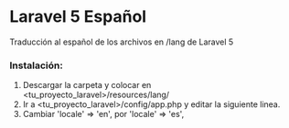 Laravel 5 Español
===========================
Traducción al español de los archivos en /lang de Laravel 5
<strong><h3>Instalación:</h3></strong>
1. Descargar la carpeta y colocar en <tu_proyecto_laravel>/resources/lang/<br>
2. Ir a <tu_proyecto_laravel>/config/app.php y editar la siguiente linea.<br>
3. Cambiar 'locale' => 'en', por 'locale' => 'es',
